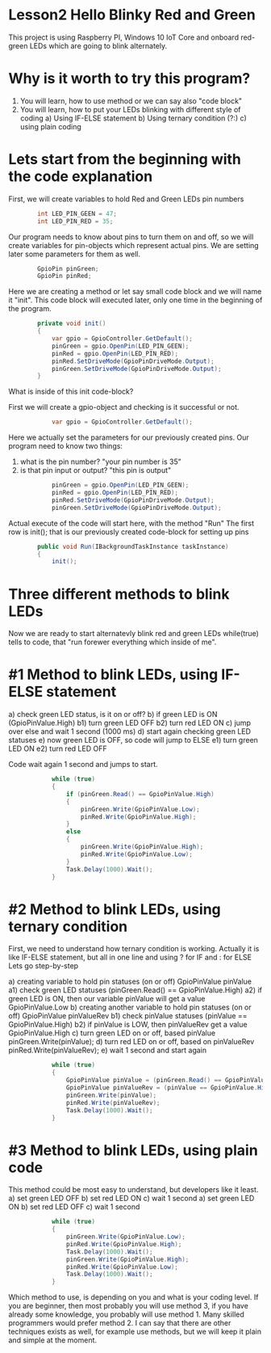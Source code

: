 # Lesson2 Hello Blinky Red and Green
This project is using Raspberry PI, Windows 10 IoT Core and onboard red-green LEDs which are going to blink alternately.

# Why is it worth to try this program?
1. You will learn, how to use method or we can say also "code block"
2. You will learn, how to put your LEDs blinking with different style of coding
	a) Using IF-ELSE statement
	b) Using ternary condition (?:)
	c) using plain coding

# Lets start from the beginning with the code explanation
First, we will create variables to hold Red and Green LEDs pin numbers
```c#
        int LED_PIN_GEEN = 47;
        int LED_PIN_RED = 35;
```

Our program needs to know about pins to turn them on and off, so we will create variables for pin-objects which represent actual pins. 
We are setting later some parameters for them as well.
```c#
        GpioPin pinGreen;
        GpioPin pinRed;
```

Here we are creating a method or let say small code block and we will name it "init".
This code block will executed later, only one time in the beginning of the program.
```c#
        private void init()
        {
            var gpio = GpioController.GetDefault();
            pinGreen = gpio.OpenPin(LED_PIN_GEEN);
            pinRed = gpio.OpenPin(LED_PIN_RED);
            pinRed.SetDriveMode(GpioPinDriveMode.Output);
            pinGreen.SetDriveMode(GpioPinDriveMode.Output);
        }
```
What is inside of this init code-block?

First we will create a gpio-object and checking is it successful or not.
```c#
            var gpio = GpioController.GetDefault();
```

Here we actually set the parameters for our previously created pins.
Our program need to know two things:
1. what is the pin number? "your pin number is 35"
2. is that pin input or output? "this pin is output"

```c#
            pinGreen = gpio.OpenPin(LED_PIN_GEEN);
            pinRed = gpio.OpenPin(LED_PIN_RED);
            pinRed.SetDriveMode(GpioPinDriveMode.Output);
            pinGreen.SetDriveMode(GpioPinDriveMode.Output);
```

Actual execute of the code will start here, with the method "Run"
The first row is init(); that is our previously created code-block for setting up pins
```c#
        public void Run(IBackgroundTaskInstance taskInstance)
        {
            init();
```

# Three different methods to blink LEDs
Now we are ready to start alternatevly blink red and green LEDs
while(true) tells to code, that "run forewer everything which inside of me".

# #1 Method to blink LEDs, using IF-ELSE statement
a) check green LED status, is it on or off?
b) if green LED is ON (GpioPinValue.High)
	b1) turn green LED OFF
	b2) turn red LED ON
c) jump over else and wait 1 second (1000 ms)
d) start again checking green LED statuses
e) now green LED is OFF, so code will jump to ELSE
	e1) turn green LED ON
	e2) turn red LED OFF

Code wait again 1 second and jumps to start.
```c#
            while (true)
            {
                if (pinGreen.Read() == GpioPinValue.High)
                {
                    pinGreen.Write(GpioPinValue.Low);
                    pinRed.Write(GpioPinValue.High);
                }
                else
                {
                    pinGreen.Write(GpioPinValue.High);
                    pinRed.Write(GpioPinValue.Low);
                }
                Task.Delay(1000).Wait();
            }
```

# #2 Method to blink LEDs, using ternary condition

First, we need to understand how ternary condition is working. Actually it is like IF-ELSE statement, but all in one line and using ? for IF and : for ELSE
Lets go step-by-step

a) creating variable to hold pin statuses (on or off) GpioPinValue pinValue
	a1) check green LED statuses (pinGreen.Read() == GpioPinValue.High)
	a2) if green LED is ON, then our variable pinValue will get a value GpioPinValue.Low 
b) creating another variable to hold pin statuses (on or off) GpioPinValue pinValueRev
	b1) check pinValue statuses (pinValue == GpioPinValue.High)
	b2) if pinValue is LOW, then pinValueRev get a value GpioPinValue.High
c) turn green LED on or off, based pinValue pinGreen.Write(pinValue);
d) turn red LED on or off, based on pinValueRev pinRed.Write(pinValueRev);
e) wait 1 second and start again

```c#
            while (true)
            {
                GpioPinValue pinValue = (pinGreen.Read() == GpioPinValue.High) ? GpioPinValue.Low : GpioPinValue.High;
                GpioPinValue pinValueRev = (pinValue == GpioPinValue.High) ? GpioPinValue.Low : GpioPinValue.High;
                pinGreen.Write(pinValue);
                pinRed.Write(pinValueRev);
				Task.Delay(1000).Wait();
            }
```

# #3 Method to blink LEDs, using plain code

This method could be most easy to understand, but developers like it least.
a) set green LED OFF
b) set red LED ON
c) wait 1 second
a) set green LED ON
b) set red LED OFF
c) wait 1 second

```c#
            while (true)
            {
                pinGreen.Write(GpioPinValue.Low);
                pinRed.Write(GpioPinValue.High);
                Task.Delay(1000).Wait();
                pinGreen.Write(GpioPinValue.High);
                pinRed.Write(GpioPinValue.Low);
                Task.Delay(1000).Wait();
            }
```

Which method to use, is depending on you and what is your coding level. If you are beginner, then most probably you will use method 3, if you have already some knowledge, you probably will use method 1. 
Many skilled programmers would prefer method 2.
I can say that there are other techniques exists as well, for example use methods, but we will keep it plain and simple at the moment.